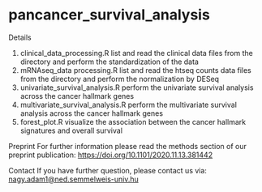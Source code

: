 # pancancer_survival_analysis

Details
1. clinical_data_processing.R list and read the clinical data files from the directory and perform the standardization of the data
2. mRNAseq_data processing.R list and read the htseq counts data files from the directory and perform the normalization by DESeq
3. univariate_survival_analysis.R perform the univariate survival analysis across the cancer hallmark genes
4. multivariate_survival_analysis.R perform the multivariate survival analysis across the cancer hallmark genes
5. forest_plot.R visualize the association between the cancer hallmark signatures and overall survival

Preprint
For further information please read the methods section of our preprint publication:
https://doi.org/10.1101/2020.11.13.381442

Contact
If you have further question, please contact us via:
nagy.adam1@ned.semmelweis-univ.hu
